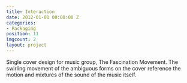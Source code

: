```yaml
---
title: Interaction
date: 2012-01-01 00:00:00 Z
categories:
- Packaging
position: 11
imgcount: 2
layout: project
---
```


Single cover design for music group, The Fascination Movement. The swirling movement of the ambiguous forms on the cover reference the motion and mixtures of the sound of the music itself.
